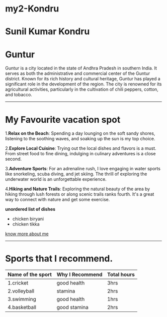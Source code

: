 # my2-Kondru
 
 # Sunil Kumar Kondru 
 # Guntur
 Guntur is a city located in the state of Andhra Pradesh in southern India. It serves as both the administrative and commercial center of the Guntur district. Known for its rich history and cultural heritage, Guntur has played a significant role in the development of the region. The city is renowned for its agricultural activities, particularly in the cultivation of chili peppers, cotton, and tobacco. 

 ----
 # My Favourite vacation spot
1.**Relax on the Beach**: Spending a day lounging on the soft sandy shores, listening to the soothing waves, and soaking up the sun is my top choice.

2.**Explore Local Cuisine**: Trying out the local dishes and flavors is a must. From street food to fine dining, indulging in culinary adventures is a close second.

3.**Adventure Sports**: For an adrenaline rush, I love engaging in water sports like snorkeling, scuba diving, and jet skiing. The thrill of exploring the underwater world is an unforgettable experience.

4.**Hiking and Nature Trails**: Exploring the natural beauty of the area by hiking through lush forests or along scenic trails ranks fourth. It's a great way to connect with nature and get some exercise.

**unordered list of dishes**
- chicken biryani
- chicken tikka

[know more about me](MyStats.md)

----
# Sports that I recommend.

|Name of the sport|Why I Recommend|Total hours|
|-----------------|---------------|-----------|
|1.cricket        |good health    |3hrs       |
|2.volleyball     |stamina        |2hrs       |
|3.swimming       |good health    |1hrs       |
|4.basketball     |good stamina   |2hrs       |
